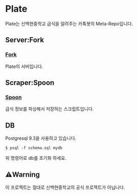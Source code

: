 # Plate
Plate는 신백현중학교 급식을 알려주는 카톡봇의 Meta-Repo입니다.

## Server:Fork
### [Fork](https://github.com/joshua1b/Fork)
Plate의 서버입니다.

## Scraper:Spoon
### [Spoon](https://github.com/joshua1b/Spoon)
급식 정보를 파싱해서 저장하는 스크립트입니다.

## DB
Postgresql 9.3을 사용하고 있습니다.
```
$ psql -f schema.sql mydb
```
위 명령어로 db를 초기화 하세요.

## :warning:Warning
이 프로젝트는 절대로 신백현중학교의 공식 프로젝트가 아닙니다.
